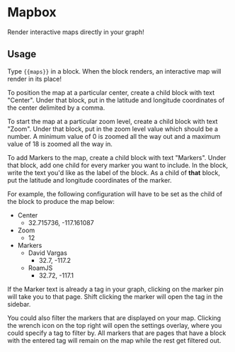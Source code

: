 # Mapbox

Render interactive maps directly in your graph!

## Usage

Type `{{maps}}` in a block. When the block renders, an interactive map will render in its place!

To position the map at a particular center, create a child block with text "Center". Under that block, put in the latitude and longitude coordinates of the center delimited by a comma.

To start the map at a particular zoom level, create a child block with text "Zoom". Under that block, put in the zoom level value which should be a number. A minimum value of 0 is zoomed all the way out and a maximum value of 18 is zoomed all the way in.

To add Markers to the map, create a child block with text "Markers". Under that block, add one child for every marker you want to include. In the block, write the text you'd like as the label of the block. As a child of **that** block, put the latitude and longitude coordinates of the marker.

For example, the following configuration will have to be set as the child of the block to produce the map below:

- Center
  - 32.715736, -117.161087
- Zoom
  - 12
- Markers
  - David Vargas
    - 32.7, -117.2
  - RoamJS
    - 32.72, -117.1

If the Marker text is already a tag in your graph, clicking on the marker pin will take you to that page. Shift clicking the marker will open the tag in the sidebar.

You could also filter the markers that are displayed on your map. Clicking the wrench icon on the top right will open the settings overlay, where you could specify a tag to filter by. All markers that are pages that have a block with the entered tag will remain on the map while the rest get filtered out.
